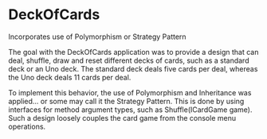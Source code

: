 # DeckOfCards
Incorporates use of Polymorphism or Strategy Pattern

The goal with the DeckOfCards application was to provide a design that can deal, shuffle, draw and reset different decks of cards, such as a standard deck or an Uno deck. The standard deck deals five cards per deal, whereas the Uno deck deals 11 cards per deal. 

To implement this behavior, the use of Polymorphism and Inheritance was applied... or some may call it the Strategy Pattern. This is done by using interfaces for method argument types, such as Shuffle(ICardGame game). Such a design loosely couples the card game from the console menu operations. 
